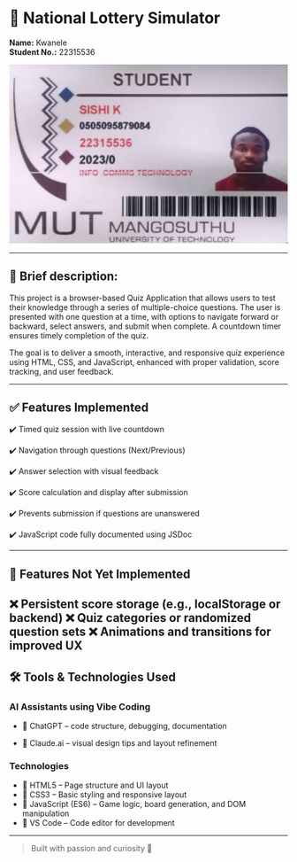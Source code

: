 # 🎲 National Lottery Simulator


**Name:** Kwanele  
**Student No.:** 22315536

![My Student Card](image/StudentCard.jpg)


---

## 📌 Brief description:
This project is a browser-based Quiz Application that allows users to test their knowledge through a series of multiple-choice questions. The user is presented with one question at a time, with options to navigate forward or backward, select answers, and submit when complete. A countdown timer ensures timely completion of the quiz.

The goal is to deliver a smooth, interactive, and responsive quiz experience using HTML, CSS, and JavaScript, enhanced with proper validation, score tracking, and user feedback.

---

## ✅ Features Implemented

✔️ Timed quiz session with live countdown

✔️ Navigation through questions (Next/Previous)

✔️ Answer selection with visual feedback

✔️ Score calculation and display after submission

✔️ Prevents submission if questions are unanswered

✔️ JavaScript code fully documented using JSDoc  

---

## 🚧 Features Not Yet Implemented

❌ Persistent score storage (e.g., localStorage or backend)
❌ Quiz categories or randomized question sets
❌ Animations and transitions for improved UX
---

## 🛠 Tools & Technologies Used
### AI Assistants using Vibe Coding
- 🤖 ChatGPT – code structure, debugging, documentation

- 🤖 Claude.ai – visual design tips and layout refinement

### Technologies
- 🔹 HTML5 – Page structure and UI layout  
- 🔹 CSS3 – Basic styling and responsive layout  
- 🔹 JavaScript (ES6) – Game logic, board generation, and DOM manipulation  
- 🔹 VS Code – Code editor for development

---

> Built with passion and curiosity 🎯



